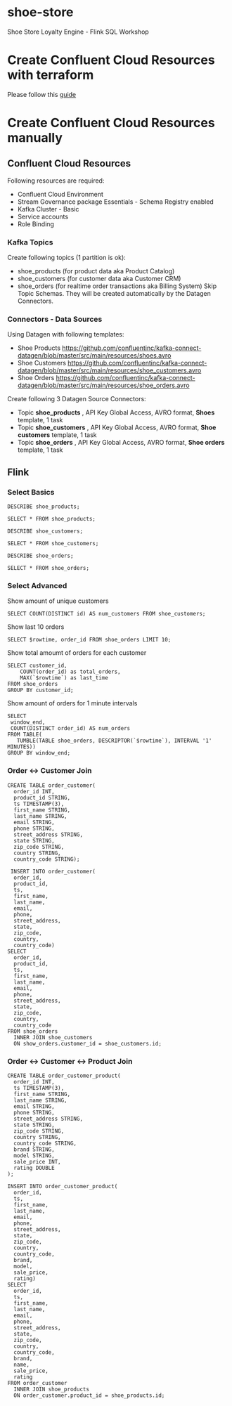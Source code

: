 # shoe-store
Shoe Store Loyalty Engine - Flink SQL Workshop

# Create Confluent Cloud Resources with terraform
Please follow this [guide](terraform/README.md)

# Create Confluent Cloud Resources manually

## Confluent Cloud Resources
Following resources are required:
  * Confluent Cloud Environment
  * Stream Governance package Essentials - Schema Registry enabled
  * Kafka Cluster - Basic
  * Service accounts
  * Role Binding

### Kafka Topics
Create following topics (1 partition is ok):
 * shoe_products (for product data aka Product Catalog)
 * shoe_customers (for customer data aka Customer CRM)
 * shoe_orders (for realtime order transactions aka Billing System)
Skip Topic Schemas. They will be created automatically by the Datagen Connectors.

### Connectors - Data Sources
Using Datagen with following templates:
  * Shoe Products https://github.com/confluentinc/kafka-connect-datagen/blob/master/src/main/resources/shoes.avro
  * Shoe Customers https://github.com/confluentinc/kafka-connect-datagen/blob/master/src/main/resources/shoe_customers.avro
  * Shoe Orders https://github.com/confluentinc/kafka-connect-datagen/blob/master/src/main/resources/shoe_orders.avro

Create following 3 Datagen Source Connectors:
  * Topic **shoe_products** , API Key Global Access, AVRO format, **Shoes** template, 1 task
  * Topic **shoe_customers** , API Key Global Access, AVRO format, **Shoe customers** template, 1 task
  * Topic **shoe_orders** , API Key Global Access, AVRO format, **Shoe orders** template, 1 task


## Flink

### Select Basics
```
DESCRIBE shoe_products;
```
```
SELECT * FROM shoe_products;
```
```
DESCRIBE shoe_customers;
```
```
SELECT * FROM shoe_customers;
```
```
DESCRIBE shoe_orders;
```
```
SELECT * FROM shoe_orders;
```

### Select Advanced
Show amount of unique customers
```
SELECT COUNT(DISTINCT id) AS num_customers FROM shoe_customers;
```

Show last 10 orders
```
SELECT $rowtime, order_id FROM shoe_orders LIMIT 10;
```

Show total amoumt of orders for each customer
```
SELECT customer_id, 
    COUNT(order_id) as total_orders, 
    MAX(`$rowtime`) as last_time 
FROM shoe_orders
GROUP BY customer_id;
```

Show amount of orders for 1 minute intervals
```
SELECT
 window_end,
 COUNT(DISTINCT order_id) AS num_orders
FROM TABLE(
   TUMBLE(TABLE shoe_orders, DESCRIPTOR(`$rowtime`), INTERVAL '1' MINUTES))
GROUP BY window_end;
```

### Order <-> Customer Join
```
CREATE TABLE order_customer(
  order_id INT,
  product_id STRING,
  ts TIMESTAMP(3),
  first_name STRING,
  last_name STRING,
  email STRING,
  phone STRING,
  street_address STRING,
  state STRING,
  zip_code STRING,
  country STRING,
  country_code STRING);
```

```
 INSERT INTO order_customer(
  order_id,
  product_id,
  ts,
  first_name,
  last_name,
  email,
  phone,
  street_address,
  state,
  zip_code,
  country,
  country_code)
SELECT
  order_id,
  product_id,
  ts,
  first_name,
  last_name,
  email,
  phone,
  street_address,
  state,
  zip_code,
  country,
  country_code
FROM shoe_orders
  INNER JOIN shoe_customers
  ON show_orders.customer_id = shoe_customers.id;
```

### Order <-> Customer <-> Product Join
```
CREATE TABLE order_customer_product(
  order_id INT,
  ts TIMESTAMP(3),
  first_name STRING,
  last_name STRING,
  email STRING,
  phone STRING,
  street_address STRING,
  state STRING,
  zip_code STRING,
  country STRING,
  country_code STRING,
  brand STRING,
  model STRING,
  sale_price INT,
  rating DOUBLE
);
```

```
INSERT INTO order_customer_product(
  order_id,
  ts,
  first_name,
  last_name,
  email,
  phone,
  street_address,
  state,
  zip_code,
  country,
  country_code,
  brand,
  model,
  sale_price,
  rating)
SELECT
  order_id,
  ts,
  first_name,
  last_name,
  email,
  phone,
  street_address,
  state,
  zip_code,
  country,
  country_code,
  brand,
  name,
  sale_price,
  rating
FROM order_customer
  INNER JOIN shoe_products
  ON order_customer.product_id = shoe_products.id;
```
  

